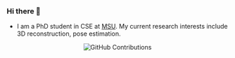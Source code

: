 ### Hi there 👋

- I am a PhD student in CSE at [MSU](https://msu.edu/). My current research interests include 3D reconstruction, pose estimation.



<div align="center">

![GitHub Contributions](https://github-readme-stats.vercel.app/api?username=elkhanzada&show_icons=true&title_color=fff&icon_color=79ff97&text_color=9f9f9f&bg_color=151515)

</div>

